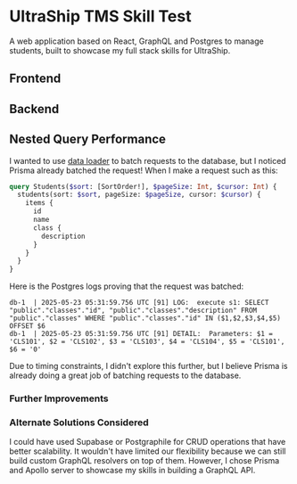 # UltraShip TMS Skill Test

A web application based on React, GraphQL and Postgres to manage students, built to showcase my full stack skills for UltraShip.

## Frontend

## Backend

## Nested Query Performance

I wanted to use [data loader][1] to batch requests to the database, but I noticed Prisma already batched the request! When I make a request such as this:

```graphql
query Students($sort: [SortOrder!], $pageSize: Int, $cursor: Int) {
  students(sort: $sort, pageSize: $pageSize, cursor: $cursor) {
    items {
      id
      name
      class {
        description
      }
    }
  }
}
```

Here is the Postgres logs proving that the request was batched:

```log
db-1  | 2025-05-23 05:31:59.756 UTC [91] LOG:  execute s1: SELECT "public"."classes"."id", "public"."classes"."description" FROM "public"."classes" WHERE "public"."classes"."id" IN ($1,$2,$3,$4,$5) OFFSET $6
db-1  | 2025-05-23 05:31:59.756 UTC [91] DETAIL:  Parameters: $1 = 'CLS101', $2 = 'CLS102', $3 = 'CLS103', $4 = 'CLS104', $5 = 'CLS101', $6 = '0'
```

Due to timing constraints, I didn't explore this further, but I believe Prisma is already doing a great job of batching requests to the database. 

### Further Improvements

### Alternate Solutions Considered

I could have used Supabase or Postgraphile for CRUD operations that have better scalability. It wouldn't have limited our flexibility because we can still build custom GraphQL resolvers on top of them. However, I chose Prisma and Apollo server to showcase my skills in building a GraphQL API.

[1]: https://github.com/graphql/dataloader
